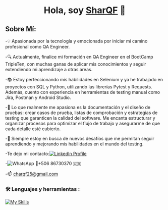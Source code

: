 <div align="center">
<h1 align="center">Hola, soy <a href="https://aristi.dev">SharQF</a> 👋</h1>
</div>

## Sobre Mí:

-💡 Apasionada por la tecnología y emocionada por iniciar mi camino profesional como QA Engineer.

-🔍 Actualmente, finalice mi formación en QA Engineer en el BootCamp TripleTen, con muchas ganas de aplicar mis conocimientos y seguir extendiendo mi aprendizaje a otras areas.

-📚 Estoy perfeccionando mis habilidades en Selenium y ya he trabajado en proyectos con SQL y Python, utilizando las librerías Pytest y Requests. Además, cuento con experiencia en herramientas de testing manual como Jira, Postman y Android Studio.

-📝 Lo que realmente me apasiona es la documentación y el diseño de pruebas: crear casos de prueba, listas de comprobación y estrategias de testing que garanticen la calidad del software. Me encanta estructurar y organizar procesos para optimizar el flujo de trabajo y asegurarme de que cada detalle esté cubierto.

-🚀 Siempre estoy en busca de nuevos desafíos que me permitan seguir aprendiendo y mejorando mis habilidades en el mundo del testing.

-Te dejo mi contacto:[![LinkedIn Profile]( https://img.shields.io/badge/LinkedIn-blue)](https://www.linkedin.com/in/charlyn-quesada-fern%C3%A1ndez/)

-![WhatsApp](https://img.shields.io/badge/WthasApp-green) 📱+506 86730370 🇨🇷

-📫 charqf25@gmail.com

### :hammer_and_wrench: Lenguajes y herramientas :

<div id="header" align="left">
   
   [![My Skills](https://skillicons.dev/icons?i=py,postman,java,github,selenium)](https://skillicons.dev)
 
 </div>

